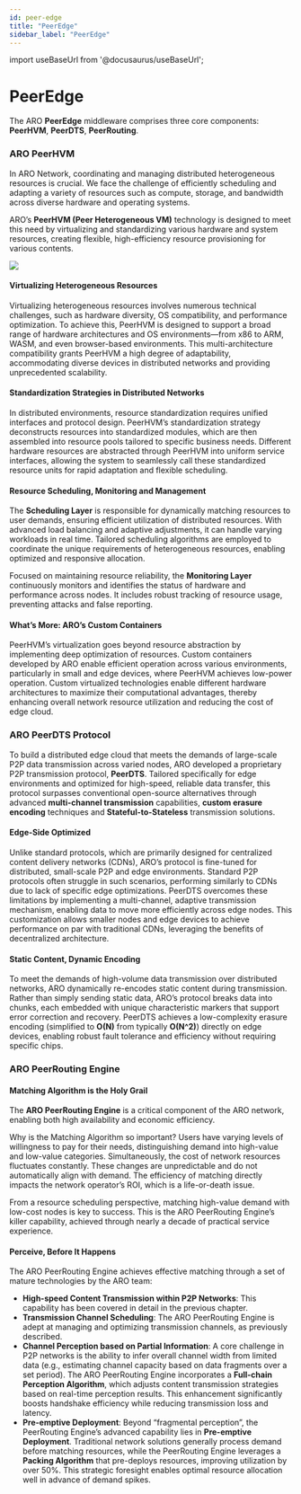 ```yaml
---
id: peer-edge
title: "PeerEdge"
sidebar_label: "PeerEdge"
---
```

import useBaseUrl from '@docusaurus/useBaseUrl';

# PeerEdge

The ARO **PeerEdge** middleware comprises three core components: **PeerHVM**, **PeerDTS**, **PeerRouting**.

### ARO PeerHVM

In ARO Network, coordinating and managing distributed heterogeneous resources is crucial. We face the challenge of efficiently scheduling and adapting a variety of resources such as compute, storage, and bandwidth across diverse hardware and operating systems.&#x20;

ARO’s **PeerHVM (Peer Heterogeneous VM)** technology is designed to meet this need by virtualizing and standardizing various hardware and system resources, creating flexible, high-efficiency resource provisioning for various contents.

<div style={{textAlign: 'center'}}>
  <img src={useBaseUrl('/img/aro-network/hvm.png')} style={{maxWidth: '800'}} />
</div>

#### **Virtualizing Heterogeneous Resources**

Virtualizing heterogeneous resources involves numerous technical challenges, such as hardware diversity, OS compatibility, and performance optimization. To achieve this, PeerHVM is designed to support a broad range of hardware architectures and OS environments—from x86 to ARM, WASM, and even browser-based environments. This multi-architecture compatibility grants PeerHVM a high degree of adaptability, accommodating diverse devices in distributed networks and providing unprecedented scalability.

#### **Standardization Strategies in Distributed Networks**

In distributed environments, resource standardization requires unified interfaces and protocol design. PeerHVM’s standardization strategy deconstructs resources into standardized modules, which are then assembled into resource pools tailored to specific business needs. Different hardware resources are abstracted through PeerHVM into uniform service interfaces, allowing the system to seamlessly call these standardized resource units for rapid adaptation and flexible scheduling.

#### **Resource Scheduling, Monitoring and Management**

The **Scheduling Layer** is responsible for dynamically matching resources to user demands, ensuring efficient utilization of distributed resources. With advanced load balancing and adaptive adjustments, it can handle varying workloads in real time. Tailored scheduling algorithms are employed to coordinate the unique requirements of heterogeneous resources, enabling optimized and responsive allocation.

Focused on maintaining resource reliability, the **Monitoring Layer** continuously monitors and identifies the status of hardware and performance across nodes. It includes robust tracking of resource usage, preventing attacks and false reporting.

#### **What’s More: ARO’s Custom Containers**

PeerHVM’s virtualization goes beyond resource abstraction by implementing deep optimization of resources. Custom containers developed by ARO enable efficient operation across various environments, particularly in small and edge devices, where PeerHVM achieves low-power operation. Custom virtualized technologies enable different hardware architectures to maximize their computational advantages, thereby enhancing overall network resource utilization and reducing the cost of edge cloud.

### ARO PeerDTS Protocol

To build a distributed edge cloud that meets the demands of large-scale P2P data transmission across varied nodes, ARO developed a proprietary P2P transmission protocol, **PeerDTS**. Tailored specifically for edge environments and optimized for high-speed, reliable data transfer, this protocol surpasses conventional open-source alternatives through advanced **multi-channel transmission** capabilities, **custom erasure encoding** techniques and **Stateful-to-Stateless** transmission solutions.

#### Edge-Side Optimized

Unlike standard protocols, which are primarily designed for centralized content delivery networks (CDNs), ARO’s protocol is fine-tuned for distributed, small-scale P2P and edge environments. Standard P2P protocols often struggle in such scenarios, performing similarly to CDNs due to lack of specific edge optimizations. PeerDTS overcomes these limitations by implementing a multi-channel, adaptive transmission mechanism, enabling data to move more efficiently across edge nodes. This customization allows smaller nodes and edge devices to achieve performance on par with traditional CDNs, leveraging the benefits of decentralized architecture.

#### Static Content, Dynamic Encoding

To meet the demands of high-volume data transmission over distributed networks, ARO dynamically re-encodes static content during transmission. Rather than simply sending static data, ARO’s protocol breaks data into chunks, each embedded with unique characteristic markers that support error correction and recovery. PeerDTS achieves a low-complexity erasure encoding (simplified to **O(N)** from typically **O(N^2)**) directly on edge devices, enabling robust fault tolerance and efficiency without requiring specific chips.

### ARO PeerRouting Engine

#### Matching Algorithm is the Holy Grail

The **ARO PeerRouting Engine** is a critical component of the ARO network, enabling both high availability and economic efficiency.

Why is the Matching Algorithm so important? Users have varying levels of willingness to pay for their needs, distinguishing demand into high-value and low-value categories. Simultaneously, the cost of network resources fluctuates constantly. These changes are unpredictable and do not automatically align with demand. The efficiency of matching directly impacts the network operator’s ROI, which is a life-or-death issue.

From a resource scheduling perspective, matching high-value demand with low-cost nodes is key to success. This is the ARO PeerRouting Engine’s killer capability, achieved through nearly a decade of practical service experience.

#### Perceive, Before It Happens

The ARO PeerRouting Engine achieves effective matching through a set of mature technologies by the ARO team:

* **High-speed Content Transmission within P2P Networks**: This capability has been covered in detail in the previous chapter.
* **Transmission Channel Scheduling**: The ARO PeerRouting Engine is adept at managing and optimizing transmission channels, as previously described.
* **Channel Perception based on Partial Information**: A core challenge in P2P networks is the ability to infer overall channel width from limited data (e.g., estimating channel capacity based on data fragments over a set period). The ARO PeerRouting Engine incorporates a **Full-chain Perception Algorithm**, which adjusts content transmission strategies based on real-time perception results. This enhancement significantly boosts handshake efficiency while reducing transmission loss and latency.
* **Pre-emptive Deployment**: Beyond “fragmental perception”, the PeerRouting Engine’s advanced capability lies in **Pre-emptive Deployment**. Traditional network solutions generally process demand before matching resources, while the PeerRouting Engine leverages a **Packing Algorithm** that pre-deploys resources, improving utilization by over 50%. This strategic foresight enables optimal resource allocation well in advance of demand spikes.
